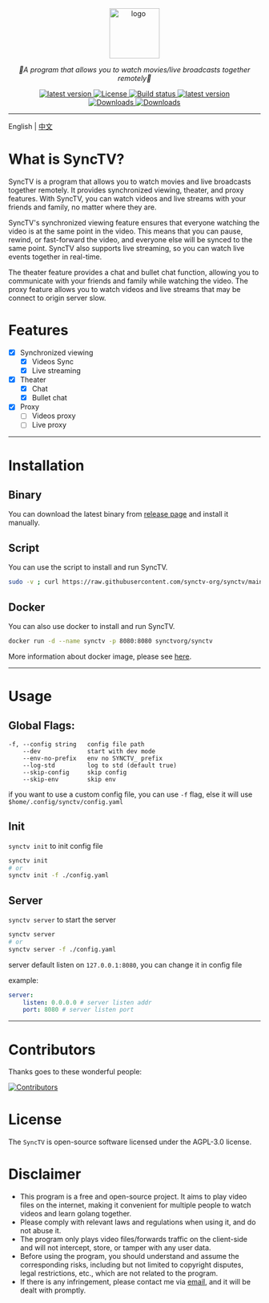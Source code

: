 <div align="center">
  <a href="https://github.com/synctv-org/docs"><img height="100px" alt="logo" src="https://cdn.jsdelivr.net/gh/synctv-org/docs@main/logo/logo.png"/></a>
  <p><em>👫A program that allows you to watch movies/live broadcasts together remotely🍿</em></p>
    <div>
        <a href="https://goreportcard.com/report/github.com/synctv-org/synctv">
            <img src="https://goreportcard.com/badge/github.com/synctv-org/synctv" alt="latest version" />
        </a>
        <a href="https://github.com/synctv-org/synctv/blob/main/LICENSE">
            <img src="https://img.shields.io/github/license/synctv-org/synctv" alt="License" />
        </a>
        <a href="https://github.com/synctv-org/synctv/actions?query=workflow%3Abuild">
            <img src="https://img.shields.io/github/actions/workflow/status/synctv-org/synctv/build.yml?branch=main" alt="Build status" />
        </a>
        <a href="https://github.com/synctv-org/synctv/releases">
            <img src="https://img.shields.io/github/release/synctv-org/synctv" alt="latest version" />
        </a>
    </div>
    <div>
        <a href="https://github.com/synctv-org/synctv/releases">
            <img src="https://img.shields.io/github/downloads/synctv-org/synctv/total?color=%239F7AEA&logo=github" alt="Downloads" />
        </a>
        <a href="https://hub.docker.com/r/synctvorg/synctv">
            <img src="https://img.shields.io/docker/pulls/synctvorg/synctv?color=%2348BB78&logo=docker&label=pulls" alt="Downloads" />
        </a>
    </div>
</div>

---

English | [中文](./README-CN.md)

# What is SyncTV?

SyncTV is a program that allows you to watch movies and live broadcasts together remotely. It provides synchronized viewing, theater, and proxy features. With SyncTV, you can watch videos and live streams with your friends and family, no matter where they are.

SyncTV's synchronized viewing feature ensures that everyone watching the video is at the same point in the video. This means that you can pause, rewind, or fast-forward the video, and everyone else will be synced to the same point. SyncTV also supports live streaming, so you can watch live events together in real-time.

The theater feature provides a chat and bullet chat function, allowing you to communicate with your friends and family while watching the video. The proxy feature allows you to watch videos and live streams that may be connect to origin server slow.

# Features
- [x] Synchronized viewing
  - [x] Videos Sync
  - [x] Live streaming
- [x] Theater
  - [x] Chat
  - [x] Bullet chat
- [x] Proxy
  - [ ] Videos proxy
  - [ ] Live proxy

---

# Installation
## Binary
You can download the latest binary from [release page](https://github.com/synctv-org/synctv/releases) and install it manually.

## Script
You can use the script to install and run SyncTV.

```bash
sudo -v ; curl https://raw.githubusercontent.com/synctv-org/synctv/main/install.sh | sudo bash -s -- -v latest
```

## Docker
You can also use docker to install and run SyncTV.

```bash
docker run -d --name synctv -p 8080:8080 synctvorg/synctv
```

More information about docker image, please see [here](https://hub.docker.com/r/synctvorg/synctv).

---

# Usage
## Global Flags:

```
-f, --config string   config file path
    --dev             start with dev mode
    --env-no-prefix   env no SYNCTV_ prefix
    --log-std         log to std (default true)
    --skip-config     skip config
    --skip-env        skip env
```

if you want to use a custom config file, you can use `-f` flag, else it will use `$home/.config/synctv/config.yaml`

## Init
`synctv init` to init config file

```bash
synctv init
# or
synctv init -f ./config.yaml
```

## Server
`synctv server` to start the server

```bash
synctv server
# or
synctv server -f ./config.yaml
```

server default listen on `127.0.0.1:8080`, you can change it in config file

example:

```yaml
server:
    listen: 0.0.0.0 # server listen addr
    port: 8080 # server listen port
```

---

# Contributors
Thanks goes to these wonderful people:

[![Contributors](https://contrib.nn.ci/api?repo=synctv-org/synctv&repo=synctv-org/synctv-web&repo=synctv-org/docs)](https://github.com/synctv-org/synctv/graphs/contributors)

# License
The `SyncTV` is open-source software licensed under the AGPL-3.0 license.

# Disclaimer
- This program is a free and open-source project. It aims to play video files on the internet, making it convenient for multiple people to watch videos and learn golang together.
- Please comply with relevant laws and regulations when using it, and do not abuse it.
- The program only plays video files/forwards traffic on the client-side and will not intercept, store, or tamper with any user data.
- Before using the program, you should understand and assume the corresponding risks, including but not limited to copyright disputes, legal restrictions, etc., which are not related to the program.
- If there is any infringement, please contact me via [email](mailto:pyh1670605849@gmail.com), and it will be dealt with promptly.
